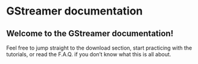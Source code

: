 # GStreamer documentation

## Welcome to the GStreamer documentation!

Feel free to jump straight to the download section, start practicing
with the tutorials, or read the F.A.Q. if you don’t know what this is
all about.
